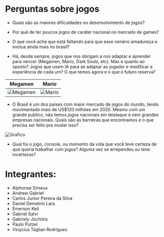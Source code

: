 # **Perguntas sobre jogos**
- Quais são as maiores dificuldades no desenvolvimento de jogos?

- Por quê de ter poucos jogos de caráter nacional no mercado de games?

- O que você acha que está faltando para que esse cenário amadureça e evolua ainda mais no brasil?

- Há, desde sempre, jogos que nos obrigam a nos adaptar e aprender para vencer (Megamen, Mario, Dark Souls, etc). Mas e quanto ao oposto? Jogos que usem IA para se adaptar ao jogador e modificar a experiência de cada um? O que temos agora e o que o futuro reserva? 

| Megamen | Mario |  
|----------|:-------------:|
|![Megamen](https://i.pinimg.com/originals/93/7f/9b/937f9b47c621b41e4cfbf4a5a0d66fc8.gif)|![Mario](https://i.pinimg.com/564x/61/ad/b5/61adb577280d5fcc2efe8ed30138b317.jpg)|

- O Brasil é um dos países com maior mercado de jogos do mundo, tendo movimentado mais de US$120 milhões em 2020. Mesmo com um grande publico, não temos jogos nacionais em destaque e nem grandes empresas nacionais. Quais são as barreiras que encontramos e o que precisa ser feito pra mudar isso?

![Grafico](https://d30-invdn-com.akamaized.net/content/pica1e78183259f10fd529f3c0fd3779773.png)

- Qual foi o jogo, console, ou momento da vida que você teve certeza de que queria trabalhar com jogos? Alguma vez se arrependeu ou teve incertezas?

# **Integrantes:**
- Alphonse Simeus
- Andrew Gabriel
- Carlos Junior Pereira da Silva 
- Daniel Demetrio Lara
- Emerson Keil
- Gabriel Salvi
- Gabriely Jochims
- Paulo Putzel
- Vinycius Taglian Rodrigues 


